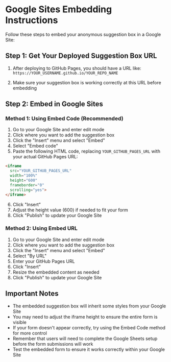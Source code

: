 # Google Sites Embedding Instructions

Follow these steps to embed your anonymous suggestion box in a Google Site:

## Step 1: Get Your Deployed Suggestion Box URL

1. After deploying to GitHub Pages, you should have a URL like:
   `https://YOUR_USERNAME.github.io/YOUR_REPO_NAME`

2. Make sure your suggestion box is working correctly at this URL before embedding

## Step 2: Embed in Google Sites

### Method 1: Using Embed Code (Recommended)

1. Go to your Google Site and enter edit mode
2. Click where you want to add the suggestion box
3. Click the "Insert" menu and select "Embed"
4. Select "Embed code"
5. Paste the following HTML code, replacing `YOUR_GITHUB_PAGES_URL` with your actual GitHub Pages URL:

```html
<iframe 
  src="YOUR_GITHUB_PAGES_URL" 
  width="100%" 
  height="600" 
  frameborder="0" 
  scrolling="yes">
</iframe>
```

6. Click "Insert"
7. Adjust the height value (600) if needed to fit your form
8. Click "Publish" to update your Google Site

### Method 2: Using Embed URL

1. Go to your Google Site and enter edit mode
2. Click where you want to add the suggestion box
3. Click the "Insert" menu and select "Embed"
4. Select "By URL"
5. Enter your GitHub Pages URL
6. Click "Insert"
7. Resize the embedded content as needed
8. Click "Publish" to update your Google Site

## Important Notes

- The embedded suggestion box will inherit some styles from your Google Site
- You may need to adjust the iframe height to ensure the entire form is visible
- If your form doesn't appear correctly, try using the Embed Code method for more control
- Remember that users will need to complete the Google Sheets setup before the form submissions will work
- Test the embedded form to ensure it works correctly within your Google Site

